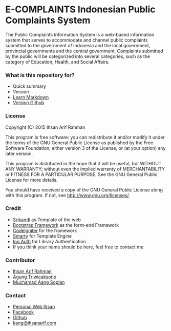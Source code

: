 # E-COMPLAINTS Indonesian Public Complaints System #

The Public Complaints Information System is a web-based information system that serves to accommodate and channel public complaints submitted to the government of Indonesia and the local government, provincial governments and the central government. Complaints submitted by the public will be categorized into several categories, such as the category of Education, Health, and Social Affairs.

### What is this repository for? ###

* Quick summary
* Version
* [Learn Markdown](https://bitbucket.org/tutorials/markdowndemo)
* [Version Github](https://github.com/ihsanarifr/)

### License ###
Copyright (C) 2015 Ihsan Arif Rahman

This program is free software: you can redistribute it and/or modify it under the terms of the GNU General Public License as published by the Free Software Foundation, either version 3 of the License, or (at your option) any later version.

This program is distributed in the hope that it will be useful, but WITHOUT ANY WARRANTY; without even the implied warranty of MERCHANTABILITY or FITNESS FOR A PARTICULAR PURPOSE. See the GNU General Public License for more details.

You should have received a copy of the GNU General Public License along with this program. If not, see http://www.gnu.org/licenses/.

### Credit ###
* [Srikandi](http://bootstrapbay.com/theme/srikandi-responsive-admin-template-B4D153A) as Template of the web
* [Bootstrap Framework](http://getbootstrap.com) as the fornt-end  Framework
* [CodeIgniter](http://codeigniter.com) for the framework
* [Smarty](http://smarty.net/) for Template Engine
* [Ion Auth](http://benedmunds.com/ion_auth/) for Library Authentication
* If you think your name should be here, feel free to contact me

### Contributor ###
* [Ihsan Arif Rahman](http://bitbucket.org/ihsanarifr)
* [Agung Triwicaksono](https://github.com/agungtp)
* [Muchamad Aang Sopian](https://bitbucket.org/muchamadaang)

### Contact ###
* [Personal Web Ihsan](http://ihsanarif.com/)
* [Facebook](http://facebook.com/ihsan.arif.rahman)
* [Github](http://github.com/ihsanarifr)
* [kang@ihsanarif.com](malto:kang@ihsanarif.com)
